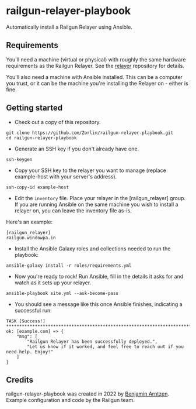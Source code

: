 # railgun-relayer-playbook
Automatically install a Railgun Relayer using Ansible.

## Requirements
You'll need a machine (virtual or physical) with roughly the same hardware requirements as the Railgun Relayer. See the [relayer](https://github.com/Railgun-Community/relayer) repository for details.

You'll also need a machine with Ansible installed. This can be a computer you trust, or it can be the machine you're installing the Relayer on - either is fine.

## Getting started
* Check out a copy of this repository.

```
git clone https://github.com/Zorlin/railgun-relayer-playbook.git
cd railgun-relayer-playbook
```

* Generate an SSH key if you don't already have one.

`ssh-keygen`

* Copy your SSH key to the relayer you want to manage (replace example-host with your server's address).

`ssh-copy-id example-host`

* Edit the `inventory` file. Place your relayer in the [railgun_relayer] group. If you are running Ansible on the same machine you wish to install a relayer on, you can leave the inventory file as-is.

Here's an example:
```
[railgun_relayer]
railgun.windowpa.in
```

* Install the Ansible Galaxy roles and collections needed to run the playbook:

`ansible-galaxy install -r roles/requirements.yml`

* Now you're ready to rock! Run Ansible, fill in the details it asks for and watch as it sets up your relayer.

`ansible-playbook site.yml --ask-become-pass`

* You should see a message like this once Ansible finishes, indicating a successful run:

```
TASK [Success!] **********************************************************************************************
ok: [example.com] => {
    "msg": [
        "Railgun Relayer has been successfully deployed.",
        "Let us know if it worked, and feel free to reach out if you need help. Enjoy!"
    ]
}
```

## Credits
railgun-relayer-playbook was created in 2022 by [Benjamin Arntzen](https://github.com/Zorlin). Example configuration and code by the Railgun team.
